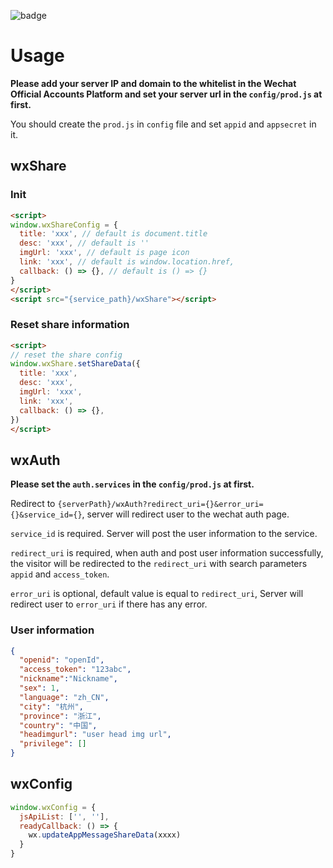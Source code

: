 ![badge](https://github.com/zjhch123/wechat-service/workflows/Deploy/badge.svg)

# Usage

**Please add your server IP and domain to the whitelist in the Wechat Official Accounts Platform and set your server url in the `config/prod.js` at first.**

You should create the `prod.js` in `config` file and set `appid` and `appsecret` in it.

## wxShare

### Init

```html
<script>
window.wxShareConfig = {
  title: 'xxx', // default is document.title
  desc: 'xxx', // default is ''
  imgUrl: 'xxx', // default is page icon
  link: 'xxx', // default is window.location.href,
  callback: () => {}, // default is () => {}
}
</script>
<script src="{service_path}/wxShare"></script>
```

### Reset share information

```html
<script>
// reset the share config
window.wxShare.setShareData({
  title: 'xxx',
  desc: 'xxx',
  imgUrl: 'xxx',
  link: 'xxx',
  callback: () => {},
})
</script>
```

## wxAuth

**Please set the `auth.services` in the `config/prod.js` at first.**

Redirect to `{serverPath}/wxAuth?redirect_uri={}&error_uri={}&service_id={}`, server will redirect user to the wechat auth page.

`service_id` is required. Server will post the user information to the service.

`redirect_uri` is required, when auth and post user information successfully, the visitor will be redirected to the `redirect_uri` with search parameters `appid` and `access_token`.

`error_uri` is optional, default value is equal to `redirect_uri`, Server will redirect user to `error_uri` if there has any error.

### User information

```json
{
  "openid": "openId",
  "access_token": "123abc",
  "nickname":"Nickname",
  "sex": 1,
  "language": "zh_CN",
  "city": "杭州",
  "province": "浙江",
  "country": "中国",
  "headimgurl": "user head img url",
  "privilege": []
}
```

## wxConfig

```javascript
window.wxConfig = {
  jsApiList: ['', ''],
  readyCallback: () => {
    wx.updateAppMessageShareData(xxxx)
  }
}
```
